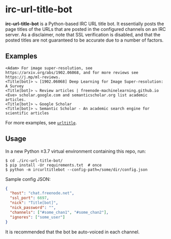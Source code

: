 # irc-url-title-bot
**irc-url-title-bot** is a Python-based IRC URL title bot.
It essentially posts the page titles of the URLs that are posted in the configured channels on an IRC server.
As a disclaimer, note that SSL verification is disabled, and that the posted titles are not guaranteed to be accurate
due to a number of factors.

## Examples
```text
<Adam> For image super-resolution, see https://arxiv.org/abs/1902.06068, and for more reviews see https://j.mp/ml-reviews.
<Title[bot]> ⤷ [1902.06068] Deep Learning for Image Super-resolution: A Survey
<Title[bot]> ⤷ Review articles | freenode-machinelearning.github.io
<Eve> scholar.google.com and semanticscholar.org list academic articles.
<Title[bot]> ⤷ Google Scholar
<Title[bot]> ⤷ Semantic Scholar - An academic search engine for scientific articles
```
For more examples, see [`urltitle`](https://github.com/impredicative/urltitle/).
## Usage

In a new Python ≥3.7 virtual environment containing this repo, run:

    $ cd ./irc-url-title-bot/
    $ pip install -Ur requirements.txt  # once
    $ python -m ircurltitlebot --config-path=/some/dir/config.json

Sample config JSON:
```json
{
  "host": "chat.freenode.net",
  "ssl_port": 6697,
  "nick": "Title[bot]",
  "nick_password": "",
  "channels": ["#some_chan1", "#some_chan2"],
  "ignores": ["some_user"]
}
```

It is recommended that the bot be auto-voiced in each channel.
